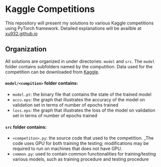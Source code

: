 Kaggle Competitions
====
This repository will present my solutions to various Kaggle competitions using PyTorch framework. Detailed explanations will be availble at [xu932.github.io](https://xu932.github.io/blog/kaggle/)

Organization
----
All solutions are organized in under directories: `model` and `src`. The `model` folder contains subfolders named by the computition. Data used for the competition can be downloaded from [Kaggle](https://www.kaggle.com/).

#### `model/<compition>` folder contains:
* `model.pt`: the binary file that contains the state of the trained model
* `accu.eps`: the graph that illustrates the accuracy of the model on validation set in terms of number of epochs trained
* `loss.eps`: the graph that illustrates the loss of the model on validation set in terms of number of epochs trained

#### `src` folder contains:
* `<competiton>.py`: the source code that used to the competition. _The code uses GPU for both training the testing; modifications may be required to run on machines that does not have GPU.
* `common.py`: used to contain common functionalities for training/testing various models, such as training procedure and testing procedure
